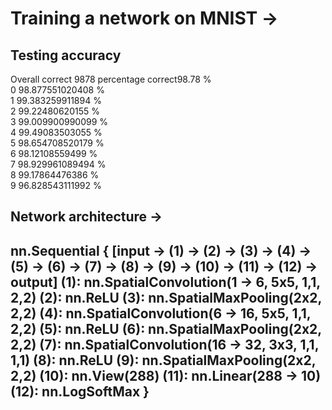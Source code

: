 # Training a network on MNIST ->
## Testing accuracy
Overall correct 9878 percentage correct98.78 % 	
0	98.877551020408 % 	
1	99.383259911894 % 	
2	99.22480620155 % 	
3	99.009900990099 % 	
4	99.49083503055 % 	
5	98.654708520179 % 	
6	98.12108559499 % 	
7	98.929961089494 % 	
8	99.17864476386 % 	
9	96.828543111992 % 

## Network architecture ->
nn.Sequential {
  [input -> (1) -> (2) -> (3) -> (4) -> (5) -> (6) -> (7) -> (8) -> (9) -> (10) -> (11) -> (12) -> output]
  (1): nn.SpatialConvolution(1 -> 6, 5x5, 1,1, 2,2)
  (2): nn.ReLU
  (3): nn.SpatialMaxPooling(2x2, 2,2)
  (4): nn.SpatialConvolution(6 -> 16, 5x5, 1,1, 2,2)
  (5): nn.ReLU
  (6): nn.SpatialMaxPooling(2x2, 2,2)
  (7): nn.SpatialConvolution(16 -> 32, 3x3, 1,1, 1,1)
  (8): nn.ReLU
  (9): nn.SpatialMaxPooling(2x2, 2,2)
  (10): nn.View(288)
  (11): nn.Linear(288 -> 10)
  (12): nn.LogSoftMax
}
---
